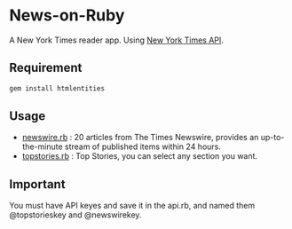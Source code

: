 # News-on-Ruby
A New York Times reader app. Using [New York Times API](http://developers.nytimes.com/?_r=0).

## Requirement
```bash
gem install htmlentities
```

## Usage
* [newswire.rb](newswire.rb) : 20 articles from The Times Newswire, provides an up-to-the-minute stream of published items within 24 hours.
* [topstories.rb](topstories.rb) : Top Stories, you can select any section you want.

## Important
You must have API keyes and save it in the api.rb, and named them @topstorieskey and @newswirekey.
